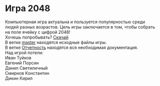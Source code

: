 # Игра 2048
Компьютерная игра актуальна и пользуется популярностью среди людей разных возрастов. 
Цель игры заключается в том, чтобы собрать на поле ячейку с цифрой 2048!<br>
Хочешь попробывать? [Скачай](https://github.com/Svinopeg/2048_game/blob/master/2048_Game.exe)<br>
В ветке [master](https://github.com/Svinopeg/2048_game/tree/master) находятся исходные файлы игры.<br>
В ветке [Отчетность](https://github.com/Svinopeg/2048_game/tree/%D0%9E%D1%82%D1%87%D0%B5%D1%82%D0%BD%D0%BE%D1%81%D1%82%D1%8C) находятся вся необходимая документация.<br>
Над игрой потели:<br>
Иван Туйков<br>
Евгений Порсин <br>
Данил Светиличный<br>
Смирнов Константин<br>
Дикин Кирил
